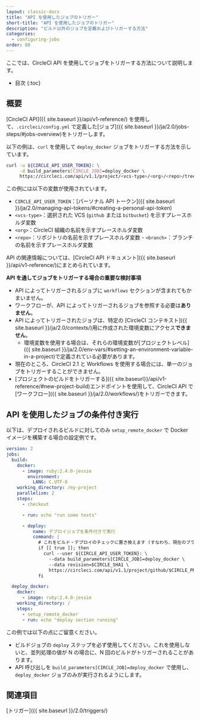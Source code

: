 ```yaml
---
layout: classic-docs
title: "API を使用したジョブのトリガー"
short-title: "API を使用したジョブのトリガー"
description: "ビルド以外のジョブを定義およびトリガーする方法"
categories:
  - configuring-jobs
order: 80
---
```

ここでは、CircleCI API を使用してジョブをトリガーする方法について説明します。

- 目次
{:toc}

## 概要

[CircleCI API]({{ site.baseurl }}/api/v1-reference/) を使用して、`.circleci/config.yml` で定義した[ジョブ]({{ site.baseurl }}/ja/2.0/jobs-steps/#jobs-overview)をトリガーします。

以下の例は、`curl` を使用して `deploy_docker` ジョブをトリガーする方法を示しています。

```bash
curl -u ${CIRCLE_API_USER_TOKEN}: \
     -d build_parameters[CIRCLE_JOB]=deploy_docker \
     https://circleci.com/api/v1.1/project/<vcs-type>/<org>/<repo>/tree/<branch>
```

この例には以下の変数が使用されています。

- `CIRCLE_API_USER_TOKEN`：[パーソナル API トークン]({{ site.baseurl }}/ja/2.0/managing-api-tokens/#creating-a-personal-api-token)
- `<vcs-type>`：選択された VCS (`github` または `bitbucket`) を示すプレースホルダ変数
- `<org>`：CircleCI 組織の名前を示すプレースホルダ変数
- `<repo>`：リポジトリの名前を示すプレースホルダ変数 - `<branch>`：ブランチの名前を示すプレースホルダ変数

API の関連情報については、[CircleCI API ドキュメント]({{ site.baseurl }}/api/v1-reference/)にまとめられています。

**API を通してジョブをトリガーする場合の重要な検討事項**

- API によってトリガーされるジョブに `workflows` セクションが含まれてもかまいません。
- ワークフローが、API によってトリガーされるジョブを参照する必要は**ありません**。
- API によってトリガーされたジョブは、特定の [CircleCI コンテキスト]({{ site.baseurl }}/ja/2.0/contexts/)用に作成された環境変数にアクセス**できません**。 
    - 環境変数を使用する場合は、それらの環境変数が[プロジェクトレベル]({{ site.baseurl }}/ja/2.0/env-vars/#setting-an-environment-variable-in-a-project)で定義されている必要があります。
- 現在のところ、CircleCI 2.1 と Workflows を使用する場合には、単一のジョブをトリガーすることができません。
- [プロジェクトのビルドをトリガーする]({{ site.baseurl}}/api/v1-reference/#new-project-build)エンドポイントを使用して、CircleCI API で[ワークフロー]({{ site.baseurl }}/ja/2.0/workflows/)をトリガーできます。

## API を使用したジョブの条件付き実行

以下は、デプロイされるビルドに対してのみ `setup_remote_docker` で Docker イメージを構築する場合の設定例です。

```yaml
version: 2
jobs:
  build:
    docker:
      - image: ruby:2.4.0-jessie
        environment:
          LANG: C.UTF-8
    working_directory: /my-project
    parallelism: 2
    steps:
      - checkout

      - run: echo "run some tests"

      - deploy:
          name: デプロイジョブを条件付きで実行
          command: |
            # これをビルド・デプロイのチェックに置き換えます (すなわち、現在のブランチが "release")
            if [[ true ]]; then
              curl --user ${CIRCLE_API_USER_TOKEN}: \
                --data build_parameters[CIRCLE_JOB]=deploy_docker \
                --data revision=$CIRCLE_SHA1 \
                https://circleci.com/api/v1.1/project/github/$CIRCLE_PROJECT_USERNAME/$CIRCLE_PROJECT_REPONAME/tree/$CIRCLE_BRANCH
            fi

  deploy_docker:
    docker:
      - image: ruby:2.4.0-jessie
    working_directory: /
    steps:
      - setup_remote_docker
      - run: echo "deploy section running"
```

この例では以下の点にご留意ください。

- ビルドジョブの `deploy` ステップを必ず使用してください。これを使用しないと、並列処理の値が N の場合に、N 回のビルドがトリガーされることがあります。
- API 呼び出しを `build_parameters[CIRCLE_JOB]=deploy_docker` で使用し、`deploy_docker` ジョブのみが実行されるようにします。

## 関連項目

[トリガー]({{ site.baseurl }}/2.0/triggers/)
